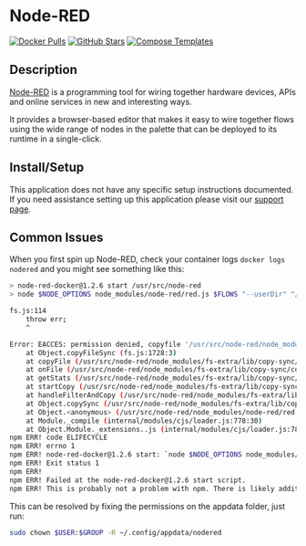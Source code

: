 # Node-RED

[![Docker Pulls](https://img.shields.io/docker/pulls/nodered/node-red?style=flat-square&color=607D8B&label=docker%20pulls&logo=docker)](https://hub.docker.com/r/nodered/node-red)
[![GitHub Stars](https://img.shields.io/github/stars/node-red/node-red-docker?style=flat-square&color=607D8B&label=github%20stars&logo=github)](https://github.com/node-red/node-red-docker)
[![Compose Templates](https://img.shields.io/static/v1?style=flat-square&color=607D8B&label=compose&message=templates)](https://github.com/GhostWriters/DockSTARTer/tree/main/compose/.apps/nodered)

## Description

[Node-RED](https://nodered.org/) is a programming tool for wiring together
hardware devices, APIs and online services in new and interesting ways.

It provides a browser-based editor that makes it easy to wire together flows
using the wide range of nodes in the palette that can be deployed to its runtime
in a single-click.

## Install/Setup

This application does not have any specific setup instructions documented. If
you need assistance setting up this application please visit our
[support page](https://dockstarter.com/basics/support/).

## Common Issues

When you first spin up Node-RED, check your container logs `docker logs nodered`
and you might see something like this:

```bash
> node-red-docker@1.2.6 start /usr/src/node-red
> node $NODE_OPTIONS node_modules/node-red/red.js $FLOWS "--userDir" "/data"

fs.js:114
    throw err;
    ^

Error: EACCES: permission denied, copyfile '/usr/src/node-red/node_modules/node-red/settings.js' -> '/data/settings.js'
    at Object.copyFileSync (fs.js:1728:3)
    at copyFile (/usr/src/node-red/node_modules/fs-extra/lib/copy-sync/copy-sync.js:68:8)
    at onFile (/usr/src/node-red/node_modules/fs-extra/lib/copy-sync/copy-sync.js:53:25)
    at getStats (/usr/src/node-red/node_modules/fs-extra/lib/copy-sync/copy-sync.js:48:44)
    at startCopy (/usr/src/node-red/node_modules/fs-extra/lib/copy-sync/copy-sync.js:38:10)
    at handleFilterAndCopy (/usr/src/node-red/node_modules/fs-extra/lib/copy-sync/copy-sync.js:33:10)
    at Object.copySync (/usr/src/node-red/node_modules/fs-extra/lib/copy-sync/copy-sync.js:26:10)
    at Object.<anonymous> (/usr/src/node-red/node_modules/node-red/red.js:125:20)
    at Module._compile (internal/modules/cjs/loader.js:778:30)
    at Object.Module._extensions..js (internal/modules/cjs/loader.js:789:10)
npm ERR! code ELIFECYCLE
npm ERR! errno 1
npm ERR! node-red-docker@1.2.6 start: `node $NODE_OPTIONS node_modules/node-red/red.js $FLOWS "--userDir" "/data"`
npm ERR! Exit status 1
npm ERR!
npm ERR! Failed at the node-red-docker@1.2.6 start script.
npm ERR! This is probably not a problem with npm. There is likely additional logging output above.
```

This can be resolved by fixing the permissions on the appdata folder, just run:

```bash
sudo chown $USER:$GROUP -R ~/.config/appdata/nodered
```
